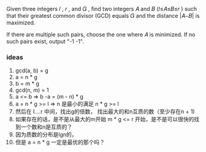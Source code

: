 Given three integers 𝑙
, 𝑟
, and 𝐺
, find two integers 𝐴
 and 𝐵
 (𝑙≤𝐴≤𝐵≤𝑟
) such that their greatest common divisor (GCD) equals 𝐺
 and the distance |𝐴−𝐵|
 is maximized.

If there are multiple such pairs, choose the one where 𝐴
 is minimized. If no such pairs exist, output "-1 -1".

 ### ideas
 1. gcd(a, b) = g
 2. a = n * g
 3. b = m * g
 4. gcd(n, m) = 1
 5. a <= b => b -a = (m - n) * g
 6. a = n * g >= l => n 是最小的满足 n * g >= l
 7. 然后在 l....r 中间，找出g的倍数， 找出最大的和n互质的数（至少存在n + 1)
 8. 如果存在的话，是不是从最大的m开始 m * g <= r 开始，是不是可以很快的找到一个数和n是互质的？
 9. 因为质数的分布是lgn的，
 10. 但是 a = n * g 一定是最优的那个吗？